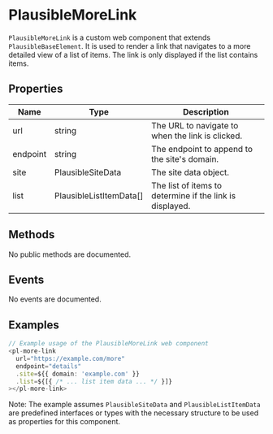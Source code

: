 # PlausibleMoreLink

`PlausibleMoreLink` is a custom web component that extends `PlausibleBaseElement`. It is used to render a link that navigates to a more detailed view of a list of items. The link is only displayed if the list contains items.

## Properties

| Name     | Type                      | Description                                      |
|----------|---------------------------|--------------------------------------------------|
| url      | string                    | The URL to navigate to when the link is clicked. |
| endpoint | string                    | The endpoint to append to the site's domain.     |
| site     | PlausibleSiteData         | The site data object.                            |
| list     | PlausibleListItemData[]   | The list of items to determine if the link is displayed. |

## Methods

No public methods are documented.

## Events

No events are documented.

## Examples

```typescript
// Example usage of the PlausibleMoreLink web component
<pl-more-link
  url="https://example.com/more"
  endpoint="details"
  .site=${{ domain: 'example.com' }}
  .list=${[{ /* ... list item data ... */ }]}
></pl-more-link>
```

Note: The example assumes `PlausibleSiteData` and `PlausibleListItemData` are predefined interfaces or types with the necessary structure to be used as properties for this component.